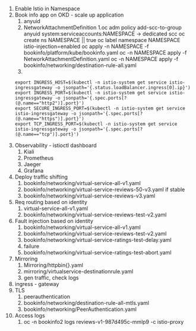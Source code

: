 1.  Enable Istio in Namespace
2.  Book info app on OKD - scale up application
    1. anyuid
    2. NetworkAttachmentDefinition
        1.oc adm policy add-scc-to-group anyuid system:serviceaccounts:NAMESPACE -> dedicated scc
          oc create ns NAMESPACE || true
          oc label namespace NAMESPACE istio-injection=enabled
          oc apply  -n NAMESPACE -f bookinfo/platform/kube/bookinfo.yaml
          oc -n NAMESPACE apply -f NetworkAttachmentDefinition.yaml
          oc -n NAMESPACE apply -f bookinfo/networking/destination-rule-all.yaml
    3.
    ```
    export INGRESS_HOST=$(kubectl -n istio-system get service istio-ingressgateway -o jsonpath='{.status.loadBalancer.ingress[0].ip}')
    export INGRESS_PORT=$(kubectl -n istio-system get service istio-ingressgateway -o jsonpath='{.spec.ports[?(@.name=="http2")].port}')
    export SECURE_INGRESS_PORT=$(kubectl -n istio-system get service istio-ingressgateway -o jsonpath='{.spec.ports[?(@.name=="https")].port}')
    export TCP_INGRESS_PORT=$(kubectl -n istio-system get service istio-ingressgateway -o jsonpath='{.spec.ports[?(@.name=="tcp")].port}')
    ```
3. Observability - istioctl dashboard
    1. Kiali
    2. Prometheus
    3. Jaeger
    4. Grafana
4. Deploy traffic shifting
    1. bookinfo/networking/virtual-service-all-v1.yaml
    2. bookinfo/networking/virtual-service-reviews-50-v3.yaml
    if stable
    3. bookinfo/networking/virtual-service-reviews-v3.yaml
5. Req routing based on identity
    1. virtual-service-all-v1.yaml
    2. bookinfo/networking/virtual-service-reviews-test-v2.yaml
6. Fault injection based on identity
    1. bookinfo/networking/virtual-service-all-v1.yaml
    2. bookinfo/networking/virtual-service-reviews-test-v2.yaml
    3. bookinfo/networking/virtual-service-ratings-test-delay.yaml
    4. failure
    5. bookinfo/networking/virtual-service-ratings-test-abort.yaml
7. Mirroring
    1. Mirroring/httpbin{}.yaml
    2. mirroring/virtualservice-destinationrule.yaml
    3. gen traffic, check logs
8. ingress - gateway
9. TLS
    1. peerauthentication
    2. bookinfo/networking/destination-rule-all-mtls.yaml
    3. bookinfo/networking/PeerAuthentication.yaml
10. Access logs  
    1. oc -n bookinfo2 logs reviews-v1-987d495c-mmlp9 -c istio-proxy   
